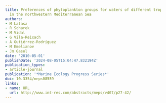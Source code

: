 ```yaml
---
title: Preferences of phytoplankton groups for waters of different trophic status
  in the northwestern Mediterranean Sea
authors:
- M Latasa
- R Scharek
- M Vidal
- G Vila-Reixach
- A Gutiérrez-Rodríguez
- M Emelianov
- Jm Gasol
date: '2010-05-01'
publishDate: '2024-08-05T15:04:47.832194Z'
publication_types:
- article-journal
publication: '*Marine Ecology Progress Series*'
doi: 10.3354/meps08559
links:
- name: URL
  url: http://www.int-res.com/abstracts/meps/v407/p27-42/
---
```

